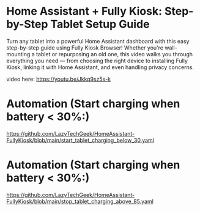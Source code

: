 # Home Assistant + Fully Kiosk: Step-by-Step Tablet Setup Guide

Turn any tablet into a powerful Home Assistant dashboard with this easy step-by-step guide using Fully Kiosk Browser! Whether you're wall-mounting a tablet or repurposing an old one, this video walks you through everything you need — from choosing the right device to installing Fully Kiosk, linking it with Home Assistant, and even handling privacy concerns.  

video here: https://youtu.be/Jkkq9sz5s-k

# Automation (Start charging when battery < 30%:)
https://github.com/LazyTechGeek/HomeAssistant-FullyKiosk/blob/main/start_tablet_charging_below_30.yaml

# Automation (Start charging when battery < 30%:)
https://github.com/LazyTechGeek/HomeAssistant-FullyKiosk/blob/main/stop_tablet_charging_above_85.yaml
